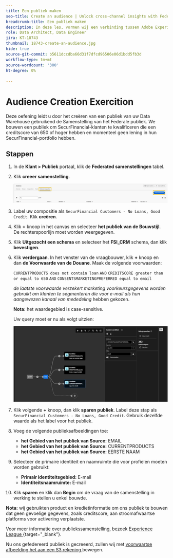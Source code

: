```yaml
---
title: Een publiek maken
seo-title: Create an audience | Unlock cross-channel insights with Federated Audience Composition
breadcrumb-title: Een publiek maken
description: In deze les, vormen wij een verbinding tussen Adobe Experience Platform en uw onderneming Data Warehouse om Federated Audience Composition toe te laten.
role: Data Architect, Data Engineer
jira: KT-18743
thumbnail: 18743-create-an-audience.jpg
hide: true
source-git-commit: b5611dccdba66d31f7dfcd96506e06d1bdd5fb3d
workflow-type: tm+mt
source-wordcount: '300'
ht-degree: 0%

---
```



# Audience Creation Exercition

Deze oefening leidt u door het creëren van een publiek van uw Data Warehouse gebruikend de Samenstelling van het Federale publiek. We bouwen een publiek om SecurFinancial-klanten te kwalificeren die een creditscore van 650 of hoger hebben en momenteel geen lening in hun SecurFinancial-portfolio hebben.

## Stappen

1. In de **Klant > Publiek** portaal, klik de **Federated samenstellingen** tabel.
2. Klik **creeer samenstelling**.

   ![ creeer-samenstelling ](assets/create-composition.png)

3. Label uw compositie als `SecurFinancial Customers - No Loans, Good Credit`. Klik **creëren**.

4. Klik **+** knoop in het canvas en selecteer **het publiek van de Bouwstijl**. De rechterspoorlijn moet worden weergegeven.

5. Klik **Uitgezocht een schema** en selecteer het **FSI_CRM** schema, dan klik **bevestigen**.

6. Klik **verdergaan**. In het venster van de vraagbouwer, klik **+** knoop en dan **de Voorwaarde van de Douane**. Maak de volgende voorwaarden:

   `CURRENTPRODUCTS does not contain loan`
   `AND`
   `CREDITSCORE greater than or equal to 650`
   `AND`
   `CONSENTSMARKETINGPREFERRED equal to email`

   *de laatste voorwaarde verzekert marketing voorkeursgegevens worden gebruikt om klanten te segmenteren die voor e-mail als hun aangewezen kanaal van mededeling* hebben gekozen.

   **Nota:** het waardegebied is case-sensitive.

   Uw query moet er nu als volgt uitzien:

   ![ vraag-bouwer ](assets/query-builder.png)

7. Klik volgende **+** knoop, dan klik **sparen publiek**. Label deze stap als `SecurFinancial Customers - No Loans, Good Credit`. Gebruik dezelfde waarde als het label voor het publiek.

8. Voeg de volgende publieksafbeeldingen toe:

   - **het Gebied van het publiek van Source:** EMAIL
   - **het Gebied van het publiek van Source:** CURRENTPRODUCTS
   - **het Gebied van het publiek van Source:** EERSTE NAAM

9. Selecteer de primaire identiteit en naamruimte die voor profielen moeten worden gebruikt:

   - **Primair identiteitsgebied:** E-mail
   - **Identiteitsnaamruimte:** E-mail

10. Klik **sparen** en klik dan **Begin** om de vraag van de samenstelling in werking te stellen u enkel bouwde.

**Nota:** wij gebruikten product en kredietinformatie om ons publiek te bouwen dat geen gevoelige gegevens, zoals creditscore, aan stroomafwaartse platforms voor activering verplaatste.

Voor meer informatie over publiekssamenstelling, bezoek [ Experience League ](https://experienceleague.adobe.com/en/docs/federated-audience-composition/using/compositions/create-composition/create-composition){target="_blank"}.

Nu ons gefedereerd publiek is gecreeerd, zullen wij met [ voorwaartse afbeelding het aan een S3 rekening ](map-federated-audience-to-s3.md) bewegen.
